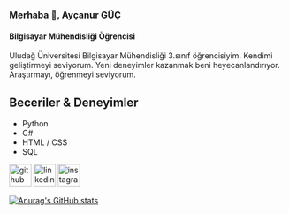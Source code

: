 ### Merhaba 👋, Ayçanur GÜÇ
#### Bilgisayar Mühendisliği Öğrencisi

Uludağ Üniversitesi Bilgisayar Mühendisliği 3.sınıf öğrencisiyim. Kendimi geliştirmeyi seviyorum. Yeni deneyimler kazanmak beni heyecanlandırıyor. Araştırmayı, öğrenmeyi seviyorum.

## Beceriler & Deneyimler
* Python
* C#
* HTML / CSS
* SQL


[<img src='https://cdn.jsdelivr.net/npm/simple-icons@3.0.1/icons/github.svg' alt='github' height='40'>](https://github.com/aycanur25)  [<img src='https://cdn.jsdelivr.net/npm/simple-icons@3.0.1/icons/linkedin.svg' alt='linkedin' height='40'>](https://www.linkedin.com/in/ayçanur-güç-244b8321b/)  [<img src='https://cdn.jsdelivr.net/npm/simple-icons@3.0.1/icons/instagram.svg' alt='instagram' height='40'>](https://www.instagram.com/aycanurguc/)  

[![Anurag's GitHub stats](https://github-readme-stats.vercel.app/api?username=aycanur25)](https://github.com/aycanur25/github-readme-stats)
